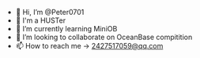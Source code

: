 - 👋 Hi, I’m @Peter0701
- 👀 I'm a HUSTer
- 🌱 I’m currently learning MiniOB
- 💞️ I’m looking to collaborate on OceanBase compitition
- 📫 How to reach me -> 2427517059@qq.com

<!---
Peter0701/Peter0701 is a ✨ special ✨ repository because its `README.md` (this file) appears on your GitHub profile.
You can click the Preview link to take a look at your changes.
--->
